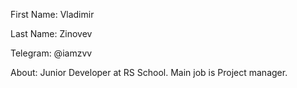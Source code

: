 First Name: Vladimir

Last Name: Zinovev

Telegram: @iamzvv

About: Junior Developer at RS School. Main job is Project manager.